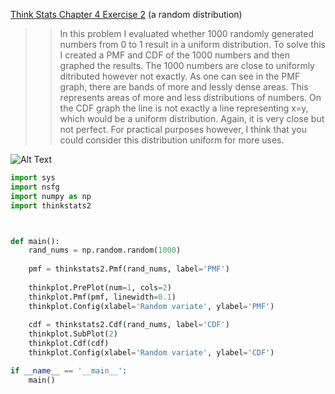 [Think Stats Chapter 4 Exercise 2](http://greenteapress.com/thinkstats2/html/thinkstats2005.html#toc41) (a random distribution)

>> In this problem I evaluated whether 1000 randomly generated numbers from 0 to 1 result in a uniform distribution.  To solve this I created a PMF and CDF of the 1000 numbers and then graphed the results.  The 1000 numbers are close to uniformly ditributed however not exactly.  As one can see in the PMF graph, there are bands of more and lessly dense areas.  This represents areas of more and less distributions of numbers.  On the CDF graph the line is not exactly a line representing x=y, which would be a uniform distribution.  Again, it is very close but not perfect.  For practical purposes however, I think that you could consider this distribution uniform for more uses.  

![Alt Text](/Users/bradpanzarella/Desktop/4_2.png)

```python
import sys
import nsfg
import numpy as np
import thinkstats2



def main():
    rand_nums = np.random.random(1000)
    
    pmf = thinkstats2.Pmf(rand_nums, label='PMF')
    
    thinkplot.PrePlot(num=1, cols=2)
    thinkplot.Pmf(pmf, linewidth=0.1)
    thinkplot.Config(xlabel='Random variate', ylabel='PMF')
    
    cdf = thinkstats2.Cdf(rand_nums, label='CDF')
    thinkplot.SubPlot(2)
    thinkplot.Cdf(cdf)
    thinkplot.Config(xlabel='Random variate', ylabel='CDF')

if __name__ == '__main__':
    main()
```
